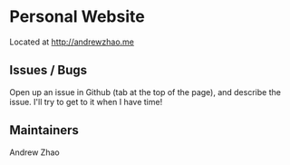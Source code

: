 # Personal Website

Located at http://andrewzhao.me

## Issues / Bugs

Open up an issue in Github (tab at the top of the page), and describe the issue. I'll try to get to it when I have time!
 
## Maintainers
 
Andrew Zhao
